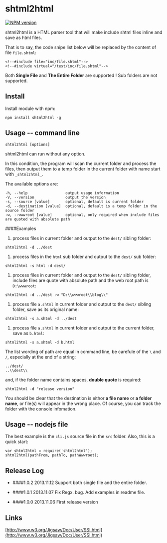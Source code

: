 shtml2html
==========
[![NPM version](https://badge.fury.io/js/shtml2html.png)](http://badge.fury.io/js/shtml2html)


shtml2html is a HTML parser tool that will make include shtml files inline and save as html files. 

That is to say, the code snipe list below will be replaced by the content of file `file.shtml`:
```
<!--#include file="inc/file.shtml"-->
<!--#include virtual="/test/inc/file.shtml"-->
```

Both **Single File** and **The Entire Folder** are supported ! Sub folders are not supported.



Install
----------
Install module with npm:
```
npm install shtml2html -g
```



Usage -- command line
----------
```
shtml2html [options]
```
shtml2html can run without any option.

In this condition, the program will scan the current folder and process the files, then output them to a temp folder in the current folder with name start with `_shtml2html_`.

The available options are:
```
-h, --help                 output usage information
-V, --version              output the version
-s, --source [value]       optional, default is current folder
-d, --destination [value]  optional, default is a temp folder in the source folder
-w, --wwwroot [value]      optional, only required when include files are quoted with absolute path
```


####Examples
1. process files in current folder and output to the `dest/` sibling folder:
```
shtml2html -d ../dest
```

1. process files in the `html` sub folder and output to the `dest/` sub folder:
```
shtml2html -s html -d dest/
```

1. process files in current folder and output to the `dest/` sibling folder, include files are quote with absolute path and the web root path is `D:\wwwroot`:
```
shtml2html -d ../dest -w "D:\\wwwroot\\blog\\"
```

1. process file `a.shtml` in current folder and output to the `dest/` sibling folder, save as its original name:
```
shtml2html -s a.shtml -d ../dest
```

1. process file `a.shtml` in current folder and output to the current folder, save as `b.html`:
```
shtml2html -s a.shtml -d b.html
```

The list wording of path are equal in command line, be carefule of the `\` and `/`, especially at the end of a string:
```
../dest/
..\\dest\\
```

and, if the folder name contains spaces, **double quote** is required:
```
shtml2html -d "release version"
```

You should be clear that the destination is eithor **a file name** or **a folder name**, or file(s) will appear in the wrong place. Of course, you can track the folder with the console infomation.



Usage -- nodejs file
----------
The best example is the `cli.js` source file in the `src` folder. Also, this is a quick start:
```
var shtml2html = require('shtml2html');
shtml2html(pathFrom, pathTo, pathWwwroot);
```



Release Log
----------
- ####1.0.2
2013.11.12
Support both single file and the entire folder.

- ####1.0.1
2013.11.07
Fix Regx. bug.
Add examples in readme file.

- ####1.0.0
2013.11.06
First release version




Links
----------
[http://www.w3.org/Jigsaw/Doc/User/SSI.html](http://www.w3.org/Jigsaw/Doc/User/SSI.html)



